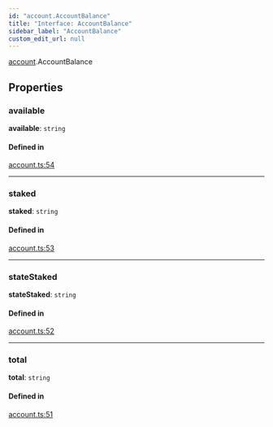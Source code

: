 ```yaml
---
id: "account.AccountBalance"
title: "Interface: AccountBalance"
sidebar_label: "AccountBalance"
custom_edit_url: null
---
```


[account](../modules/account.md).AccountBalance

## Properties

### available

 **available**: `string`

#### Defined in

[account.ts:54](https://github.com/near/near-api-js/blob/ef6d7fbf/packages/near-api-js/src/account.ts#L54)

___

### staked

 **staked**: `string`

#### Defined in

[account.ts:53](https://github.com/near/near-api-js/blob/ef6d7fbf/packages/near-api-js/src/account.ts#L53)

___

### stateStaked

 **stateStaked**: `string`

#### Defined in

[account.ts:52](https://github.com/near/near-api-js/blob/ef6d7fbf/packages/near-api-js/src/account.ts#L52)

___

### total

 **total**: `string`

#### Defined in

[account.ts:51](https://github.com/near/near-api-js/blob/ef6d7fbf/packages/near-api-js/src/account.ts#L51)
